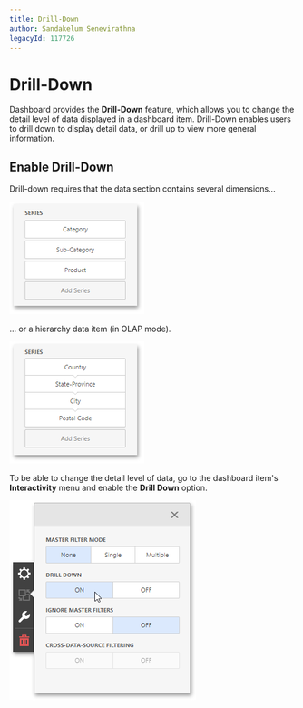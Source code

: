 ```yaml
---
title: Drill-Down
author: Sandakelum Senevirathna
legacyId: 117726
---
```

# Drill-Down
Dashboard provides the **Drill-Down** feature, which allows you to change the detail level of data displayed in a dashboard item. Drill-Down enables users to drill down to display detail data, or drill up to view more general information.

## Enable Drill-Down
Drill-down requires that the data section contains several dimensions...

![wdd-drill-down-hierarchy](../../../images/img124803.png)

... or a hierarchy data item (in OLAP mode).

![wdd-drill-down-hierarchy-olap](../../../images/img124804.png)

To be able to change the detail level of data, go to the dashboard item's **Interactivity** menu and enable the **Drill Down** option.

![wdd-drill-down](../../../images/img124784.png)